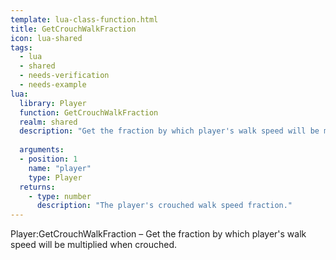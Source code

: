 ```yaml
---
template: lua-class-function.html
title: GetCrouchWalkFraction
icon: lua-shared
tags:
  - lua
  - shared
  - needs-verification
  - needs-example
lua:
  library: Player
  function: GetCrouchWalkFraction
  realm: shared
  description: "Get the fraction by which player's walk speed will be multiplied when crouched."
  
  arguments:
  - position: 1
    name: "player"
    type: Player
  returns:
    - type: number
      description: "The player's crouched walk speed fraction."
---
```


<div class="lua__search__keywords">
Player:GetCrouchWalkFraction &#x2013; Get the fraction by which player's walk speed will be multiplied when crouched.
</div>

